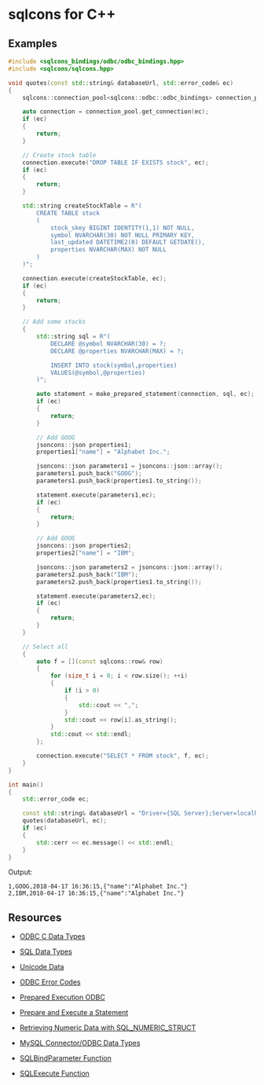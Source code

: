 # sqlcons for C++

## Examples

```c++
#include <sqlcons_bindings/odbc/odbc_bindings.hpp>
#include <sqlcons/sqlcons.hpp>

void quotes(const std::string& databaseUrl, std::error_code& ec)
{
    sqlcons::connection_pool<sqlcons::odbc::odbc_bindings> connection_pool(databaseUrl,2);

    auto connection = connection_pool.get_connection(ec);
    if (ec)
    {
        return;
    }

    // Create stock table
    connection.execute("DROP TABLE IF EXISTS stock", ec);
    if (ec)
    {
        return;
    }

    std::string createStockTable = R"(
        CREATE TABLE stock
        (
            stock_skey BIGINT IDENTITY(1,1) NOT NULL,
            symbol NVARCHAR(30) NOT NULL PRIMARY KEY,
            last_updated DATETIME2(0) DEFAULT GETDATE(),
            properties NVARCHAR(MAX) NOT NULL
        )
    )";

    connection.execute(createStockTable, ec);
    if (ec)
    {
        return;
    }

    // Add some stocks
    {
        std::string sql = R"(
            DECLARE @symbol NVARCHAR(30) = ?;
            DECLARE @properties NVARCHAR(MAX) = ?;

            INSERT INTO stock(symbol,properties)
            VALUES(@symbol,@properties)
        )";

        auto statement = make_prepared_statement(connection, sql, ec);
        if (ec)
        {
            return;
        }

        // Add GOOG
        jsoncons::json properties1;
        properties1["name"] = "Alphabet Inc.";

        jsoncons::json parameters1 = jsoncons::json::array();
        parameters1.push_back("GOOG");
        parameters1.push_back(properties1.to_string());

        statement.execute(parameters1,ec);
        if (ec)
        {
            return;
        }

        // Add GOOG
        jsoncons::json properties2;
        properties2["name"] = "IBM";

        jsoncons::json parameters2 = jsoncons::json::array();
        parameters2.push_back("IBM");
        parameters2.push_back(properties1.to_string());

        statement.execute(parameters2,ec);
        if (ec)
        {
            return;
        }
    }

    // Select all
    {
        auto f = [](const sqlcons::row& row)
        {            
            for (size_t i = 0; i < row.size(); ++i)
            {
                if (i > 0)
                {
                    std::cout << ",";
                }
                std::cout << row[i].as_string();
            }
            std::cout << std::endl;
        };

        connection.execute("SELECT * FROM stock", f, ec);
    }
}

int main()
{
    std::error_code ec;

    const std::string& databaseUrl = "Driver={SQL Server};Server=localhost;Database=quotes;Trusted_Connection=Yes;";
    quotes(databaseUrl, ec);
    if (ec)
    {
        std::cerr << ec.message() << std::endl;
    }
} 
```
Output:
```
1,GOOG,2018-04-17 16:36:15,{"name":"Alphabet Inc."}
2,IBM,2018-04-17 16:36:15,{"name":"Alphabet Inc."}
```

## Resources

- [ODBC C Data Types](https://docs.microsoft.com/en-us/sql/odbc/reference/appendixes/c-data-types)
- [SQL Data Types](https://docs.microsoft.com/en-us/sql/odbc/reference/appendixes/sql-data-types)
- [Unicode Data](https://docs.microsoft.com/en-us/sql/odbc/reference/develop-app/unicode-data)

- [ODBC Error Codes](https://docs.microsoft.com/en-us/sql/odbc/reference/appendixes/appendix-a-odbc-error-codes)
- [Prepared Execution ODBC](https://docs.microsoft.com/en-us/sql/odbc/reference/develop-app/prepared-execution-odbc)
- [Prepare and Execute a Statement](https://docs.microsoft.com/en-us/sql/relational-databases/native-client-odbc-how-to/execute-queries/prepare-and-execute-a-statement-odbc)
- [Retrieving Numeric Data with SQL_NUMERIC_STRUCT](https://support.microsoft.com/en-us/help/222831/howto-retrieving-numeric-data-with-sql-numeric-struct)
- [MySQL Connector/ODBC Data Types](https://dev.mysql.com/doc/connector-odbc/en/connector-odbc-reference-datatypes.html)

- [SQLBindParameter Function](https://docs.microsoft.com/en-us/sql/odbc/reference/syntax/sqlbindparameter-function)
- [SQLExecute Function](https://docs.microsoft.com/en-us/sql/odbc/reference/syntax/sqlexecute-function)





